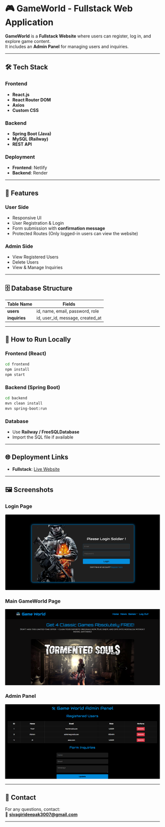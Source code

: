 
# 🎮 GameWorld - Fullstack Web Application

**GameWorld** is a **Fullstack Website** where users can register, log in, and explore game content.  
It includes an **Admin Panel** for managing users and inquiries.

---

## 🛠️ Tech Stack

### Frontend  
- **React.js**  
- **React Router DOM**  
- **Axios**  
- **Custom CSS**

### Backend  
- **Spring Boot (Java)**  
- **MySQL (Railway)**  
- **REST API**

### Deployment  
- **Frontend**: Netlify  
- **Backend**: Render

---

## 🌟 Features

### User Side  
- Responsive UI  
- User Registration & Login  
- Form submission with **confirmation message**  
- Protected Routes (Only logged-in users can view the website)

### Admin Side  
- View Registered Users  
- Delete Users  
- View & Manage Inquiries

---

## 🗄️ Database Structure

| Table Name   | Fields                         |
|--------------|-------------------------------|
| **users**    | id, name, email, password, role |
| **inquiries**| id, user_id, message, created_at |

---

## 🚀 How to Run Locally

### Frontend (React)

```bash
cd frontend
npm install
npm start
```

### Backend (Spring Boot)

```bash
cd backend
mvn clean install
mvn spring-boot:run
```

### Database  
- Use **Railway / FreeSQLDatabase**  
- Import the SQL file if available  

---

## 🌐 Deployment Links

- **Fullstack**: [Live Website](https://gameworld-v2.netlify.app/)  

---

## 🖼️ Screenshots

### Login Page
![Login Page](./Screenshot%20(129).png)

### Main GameWorld Page
![GameWorld Main](./Screenshot%20(130).png)

### Admin Panel
![Admin Panel](./Screenshot%20(140).png)

---

## 💬 Contact

For any questions, contact:  
📧 **sivagirideepak3007@gmail.com**

---


